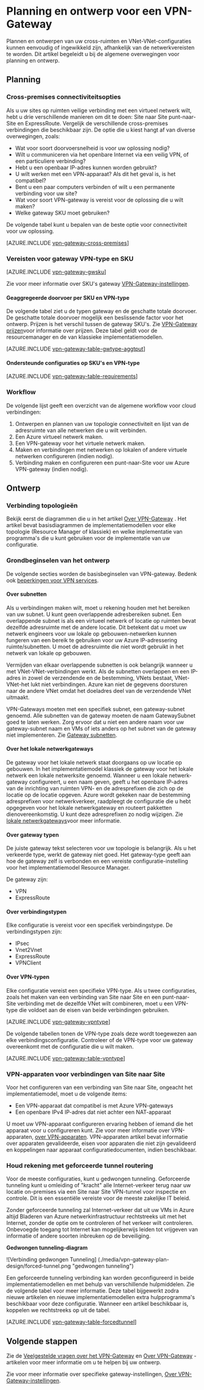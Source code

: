 <properties 
   pageTitle="VPN-Gateway planning en ontwerp | Microsoft Azure"
   description="Meer informatie over VPN-Gateway planning en ontwerp voor meerdere gebouwen en hybride VNet-VNet-verbindingen"
   services="vpn-gateway"
   documentationCenter="na"
   authors="cherylmc"
   manager="carmonm"
   editor=""
   tags="azure-service-management,azure-resource-manager"/>
<tags 
   ms.service="vpn-gateway"
   ms.devlang="na"
   ms.topic="article"
   ms.tgt_pltfrm="na"
   ms.workload="infrastructure-services"
   ms.date="10/18/2016"
   ms.author="cherylmc"/>

# <a name="planning-and-design-for-vpn-gateway"></a>Planning en ontwerp voor een VPN-Gateway

Plannen en ontwerpen van uw cross-ruimten en VNet-VNet-configuraties kunnen eenvoudig of ingewikkeld zijn, afhankelijk van de netwerkvereisten te worden. Dit artikel begeleidt u bij de algemene overwegingen voor planning en ontwerp.

## <a name="planning"></a>Planning


### <a name="compare"></a>Cross-premises connectiviteitsopties

Als u uw sites op ruimten veilige verbinding met een virtueel netwerk wilt, hebt u drie verschillende manieren om dit te doen: Site naar Site punt-naar-Site en ExpressRoute. Vergelijk de verschillende cross-premises verbindingen die beschikbaar zijn. De optie die u kiest hangt af van diverse overwegingen, zoals:


- Wat voor soort doorvoersnelheid is voor uw oplossing nodig?
- Wilt u communiceren via het openbare Internet via een veilig VPN, of een particuliere verbinding?
- Hebt u een openbaar IP-adres kunnen worden gebruikt?
- U wilt werken met een VPN-apparaat? Als dit het geval is, is het compatibel?
- Bent u een paar computers verbinden of wilt u een permanente verbinding voor uw site?
- Wat voor soort VPN-gateway is vereist voor de oplossing die u wilt maken?
- Welke gateway SKU moet gebruiken?


De volgende tabel kunt u bepalen van de beste optie voor connectiviteit voor uw oplossing.


[AZURE.INCLUDE [vpn-gateway-cross-premises](../../includes/vpn-gateway-cross-premises-include.md)]



### <a name="gwrequire"></a>Vereisten voor gateway VPN-type en SKU

[AZURE.INCLUDE [vpn-gateway-gwsku](../../includes/vpn-gateway-gwsku-include.md)]

Zie voor meer informatie over SKU's gateway [VPN-Gateway-instellingen](vpn-gateway-about-vpn-gateway-settings.md#gwsku).

#### <a name="aggregate-throughput-by-sku-and-vpn-type"></a>Geaggregeerde doorvoer per SKU en VPN-type

De volgende tabel ziet u de typen gateway en de geschatte totale doorvoer. De geschatte totale doorvoer mogelijk een beslissende factor voor het ontwerp.
Prijzen is het verschil tussen de gateway SKU's. Zie [VPN-Gateway prijzen](https://azure.microsoft.com/pricing/details/vpn-gateway/)voor informatie over prijzen. Deze tabel geldt voor de resourcemanager en de van klassieke implementatiemodellen.

[AZURE.INCLUDE [vpn-gateway-table-gwtype-aggtput](../../includes/vpn-gateway-table-gwtype-aggtput-include.md)] 

#### <a name="supported-configurations-by-sku-and-vpn-type"></a>Ondersteunde configuraties op SKU's en VPN-type

[AZURE.INCLUDE [vpn-gateway-table-requirements](../../includes/vpn-gateway-table-requirements-include.md)] 

### <a name="wf"></a>Workflow

De volgende lijst geeft een overzicht van de algemene workflow voor cloud verbindingen:

1.  Ontwerpen en plannen van uw topologie connectiviteit en lijst van de adresruimte van alle netwerken die u wilt verbinden.
2.  Een Azure virtueel netwerk maken. 
3.  Een VPN-gateway voor het virtuele netwerk maken.
4.  Maken en verbindingen met netwerken op lokalen of andere virtuele netwerken configureren (indien nodig).
5.  Verbinding maken en configureren een punt-naar-Site voor uw Azure VPN-gateway (indien nodig).
 

## <a name="design"></a>Ontwerp

### <a name="topologies"></a>Verbinding topologieën

Bekijk eerst de diagrammen die u in het artikel [Over VPN-Gateway](vpn-gateway-about-vpngateways.md) . Het artikel bevat basisdiagrammen de implementatiemodellen voor elke topologie (Resource Manager of klassiek) en welke implementatie van programma's die u kunt gebruiken voor de implementatie van uw configuratie.   

### <a name="designbasics"></a>Grondbeginselen van het ontwerp

De volgende secties worden de basisbeginselen van VPN-gateway. Bedenk ook [beperkingen voor VPN services](../articles/azure-subscription-service-limits.md#networking-limits).


#### <a name="subnets"></a>Over subnetten

Als u verbindingen maken wilt, moet u rekening houden met het bereiken van uw subnet. U kunt geen overlappende adresbereiken subnet. Een overlappende subnet is als een virtueel netwerk of locatie op ruimten bevat dezelfde adresruimte met de andere locatie. Dit betekent dat u moet uw netwerk engineers voor uw lokale op gebouwen-netwerken kunnen fungeren van een bereik te gebruiken voor uw Azure IP-adressering ruimte/subnetten. U moet de adresruimte die niet wordt gebruikt in het netwerk van lokale op gebouwen. 

Vermijden van elkaar overlappende subnetten is ook belangrijk wanneer u met VNet-VNet-verbindingen werkt. Als de subnetten overlappen en een IP-adres in zowel de verzendende en de bestemming, VNets bestaat, VNet-VNet-het lukt niet verbindingen. Azure kan niet de gegevens doorsturen naar de andere VNet omdat het doeladres deel van de verzendende VNet uitmaakt. 

VPN-Gateways moeten met een specifiek subnet, een gateway-subnet genoemd. Alle subnetten van de gateway moeten de naam GatewaySubnet goed te laten werken. Zorg ervoor dat u niet een andere naam voor uw gateway-subnet naam en VMs of iets anders op het subnet van de gateway niet implementeren. Zie [Gateway subnetten](vpn-gateway-about-vpn-gateway-settings.md#gwsub).

#### <a name="local"></a>Over het lokale netwerkgateways

De gateway voor het lokale netwerk staat doorgaans op uw locatie op gebouwen. In het implementatiemodel klassiek de gateway voor het lokale netwerk een lokale netwerksite genoemd. Wanneer u een lokale netwerk-gateway configureert, u een naam geven, geeft u het openbare IP-adres van de inrichting van ruimten VPN- en de adresprefixen die zich op de locatie op de locatie opgeven. Azure wordt gekeken naar de bestemming adresprefixen voor netwerkverkeer, raadpleegt de configuratie die u hebt opgegeven voor het lokale netwerkgateway en routeert pakketten dienovereenkomstig. U kunt deze adresprefixen zo nodig wijzigen. Zie [lokale netwerkgateways](vpn-gateway-about-vpn-gateway-settings.md#lng)voor meer informatie.


#### <a name="gwtype"></a>Over gateway typen

De juiste gateway tekst selecteren voor uw topologie is belangrijk. Als u het verkeerde type, werkt de gateway niet goed. Het gateway-type geeft aan hoe de gateway zelf is verbonden en een vereiste configuratie-instelling voor het implementatiemodel Resource Manager.

De gateway zijn:

- VPN
- ExpressRoute

#### <a name="connectiontype"></a>Over verbindingstypen

Elke configuratie is vereist voor een specifiek verbindingstype. De verbindingstypen zijn:

- IPsec
- Vnet2Vnet
- ExpressRoute
- VPNClient


#### <a name="vpntype"></a>Over VPN-typen

Elke configuratie vereist een specifieke VPN-type. Als u twee configuraties, zoals het maken van een verbinding van Site naar Site en een punt-naar-Site verbinding met de dezelfde VNet wilt combineren, moet u een VPN-type die voldoet aan de eisen van beide verbindingen gebruiken.

[AZURE.INCLUDE [vpn-gateway-vpntype](../../includes/vpn-gateway-vpntype-include.md)] 

De volgende tabellen tonen de VPN-type zoals deze wordt toegewezen aan elke verbindingsconfiguratie. Controleer of de VPN-type voor uw gateway overeenkomt met de configuratie die u wilt maken. 


[AZURE.INCLUDE [vpn-gateway-table-vpntype](../../includes/vpn-gateway-table-vpntype-include.md)] 

### <a name="devices"></a>VPN-apparaten voor verbindingen van Site naar Site

Voor het configureren van een verbinding van Site naar Site, ongeacht het implementatiemodel, moet u de volgende items:

- Een VPN-apparaat dat compatibel is met Azure VPN-gateways
- Een openbare IPv4 IP-adres dat niet achter een NAT-apparaat

U moet uw VPN-apparaat configureren ervaring hebben of iemand die het apparaat voor u configureren kunt. Zie voor meer informatie over VPN-apparaten, [over VPN-apparaten](vpn-gateway-about-vpn-devices.md). VPN-apparaten artikel bevat informatie over apparaten gevalideerde, eisen voor apparaten die niet zijn gevalideerd en koppelingen naar apparaat configuratiedocumenten, indien beschikbaar.

### <a name="forcedtunnel"></a>Houd rekening met geforceerde tunnel routering

Voor de meeste configuraties, kunt u gedwongen tunneling. Geforceerde tunneling kunt u omleiding of "kracht" alle Internet-verkeer terug naar uw locatie on-premises via een Site naar Site VPN-tunnel voor inspectie en controle. Dit is een essentiële vereiste voor de meeste zakelijke IT beleid. 

Zonder geforceerde tunneling zal Internet-verkeer dat uit uw VMs in Azure altijd Bladeren van Azure netwerkinfrastructuur rechtstreeks uit met het Internet, zonder de optie om te controleren of het verkeer wilt controleren. Onbevoegde toegang tot Internet kan mogelijkerwijs leiden tot vrijgeven van informatie of andere soorten inbreuken op de beveiliging.

**Gedwongen tunneling-diagram**

![Verbinding gedwongen Tunneling] (./media/vpn-gateway-plan-design/forced-tunnel.png "gedwongen tunneling")

Een geforceerde tunneling verbinding kan worden geconfigureerd in beide implementatiemodellen en met behulp van verschillende hulpmiddelen. Zie de volgende tabel voor meer informatie. Deze tabel bijgewerkt zodra nieuwe artikelen en nieuwe implementatiemodellen extra hulpprogramma's beschikbaar voor deze configuratie. Wanneer een artikel beschikbaar is, koppelen we rechtstreeks op uit de tabel.

[AZURE.INCLUDE [vpn-gateway-table-forcedtunnel](../../includes/vpn-gateway-table-forcedtunnel-include.md)] 



## <a name="next-steps"></a>Volgende stappen

Zie de [Veelgestelde vragen over het VPN-Gateway](vpn-gateway-vpn-faq.md) en [Over VPN-Gateway](vpn-gateway-about-vpngateways.md) -artikelen voor meer informatie om u te helpen bij uw ontwerp.

Zie voor meer informatie over specifieke gateway-instellingen, [Over VPN-Gateway-instellingen](vpn-gateway-about-vpn-gateway-settings.md).





